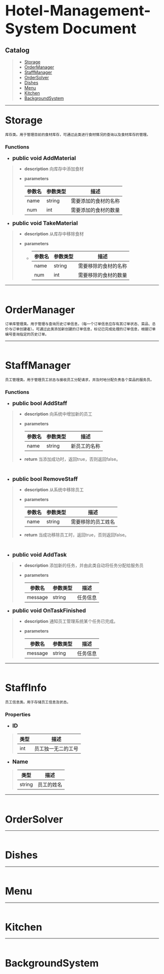 # <font size = 7>**Hotel-Management-System Document**</font>

## Catalog

> + [Storage](###Strorage)
> + [OrderManager](###OrderManager)
> + [StaffManager](###StaffManager)
> + [OrderSolver](###OrderSolver)
> + [Dishes](###Dishes)
> + [Menu](###Menu)
> + [Kitchen](###Kitchen)
> + [BackgroundSystem](###BackgroundSystem)

---
## <font size = 6>Storage</font>
```
库存类。用于管理目前的食材库存，可通过此类进行食材情况的查询以及食材库存的管理。
```
### Functions
+ <font size = 4>**public void AddMaterial**</font>
> + **description**
> 向库存中添加食材
> + **parameters**
>
>    | 参数名 | 参数类型 | 描述                 |
>    | ------ | -------- | -------------------- |
>    | name   | string   | 需要添加的食材的名称 |
>    | num    | int      | 需要添加的食材的数量 |
>
>   

+ <font size = 4>**public void TakeMaterial**</font>
> + **description**
> 从库存中移除食材
> + **parameters**
> 	
> 	- | 参数名 | 参数类型 | 描述                 |
> 	  | ------ | -------- | -------------------- |
> 	  | name   | string   | 需要移除的食材的名称 |
> 	  | num    | int      | 需要移除的食材的数量 |
> 	  
> 	  

---
&nbsp;
## <font size = 6>OrderManager</font>
```
订单库管理类。用于管理与查询历史订单信息，（每一个订单信息应存有其订单状态、菜品、总价与订单创建者）。可通过此类添加新创建的订单信息，标记已完成处理的订单信息，根据订单编号查询指定的历史订单。
```
---
&nbsp;

## <font size = 6>StaffManager</font>

```
员工管理类。用于管理员工状态与接收员工分配请求，并及时地分配负责各个菜品的服务员。
```
### Functions

+ <font size = 4>**public bool AddStaff**</font>

> + **description**
>   向系统中增加新的员工
>
> + **parameters**
>
>   | 参数名 | 参数类型 | 描述         |
>   | ------ | -------- | ------------ |
>   | name   | string   | 新员工的名称 |
> 
> + **return**
> 	当添加成功时，返回true，否则返回false。

&nbsp;
+ <font size = 4>**public bool RemoveStaff**</font>

> + **description**
> 	从系统中移除员工
>
> + **parameters**
>
> 	| 参数名 | 参数类型 | 描述               |
> 	| ------ | -------- | ------------------ |
> 	| name   | string   | 需要移除的员工姓名 |
>
> + **return**
> 	当成功移除员工时，返回true，否则返回false。

&nbsp;
+ <font size = 4>**public void AddTask**</font>

> + **description**
> 	添加新的任务，并由此类自动将任务分配给服务员
>
> + **parameters**
>
>   | 参数名  | 参数类型 | 描述     |
>   | ------- | -------- | -------- |
>   | message | string   | 任务信息 |



+ <font size = 4>**public void OnTaskFinished**</font>

> + **description**
>   通知员工管理系统某个任务已完成。
>
> + **parameters**
>
>   | 参数名  | 参数类型 | 描述     |
>   | ------- | -------- | -------- |
>   | message | string   | 任务信息 |

---
&nbsp;

## <font size = 6>StaffInfo</font>

```
员工信息类。用于存储员工信息及状态。
```
### Properties
+ <font size = 4>**ID**</font>

>   | 类型 | 描述     |
>   | -------- | -------- |
>   | int | 员工独一无二的工号 |
>   

+ <font size = 4>**Name**</font>

>| 类型   | 描述       |
>| ------ | ---------- |
>| string | 员工的姓名 |



---
&nbsp;
## <font size = 6>OrderSolver</font>

---
&nbsp;
## <font size = 6>Dishes</font>
---
&nbsp;

## <font size = 6>Menu</font>

---
&nbsp;
## <font size = 6>Kitchen</font>
---
&nbsp;

## <font size = 6>BackgroundSystem</font>
